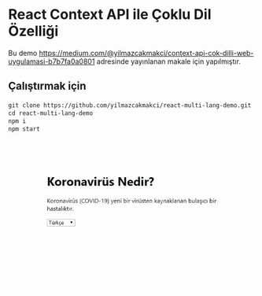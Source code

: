 # React Context API ile Çoklu Dil Özelliği
Bu demo https://medium.com/@yilmazcakmakci/context-api-cok-dilli-web-uygulamasi-b7b7fa0a0801 adresinde yayınlanan makale için yapılmıştır.

## **Çalıştırmak için**
```
git clone https://github.com/yilmazcakmakci/react-multi-lang-demo.git
cd react-multi-lang-demo
npm i
npm start
```
<br>

![Demo Gif](context-multi-lang.gif)

